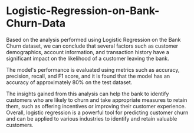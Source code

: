 # Logistic-Regression-on-Bank-Churn-Data
Based on the analysis performed using Logistic Regression on the Bank Churn dataset, we can conclude that several factors such as customer demographics, account information, and transaction history have a significant impact on the likelihood of a customer leaving the bank.

The model's performance is evaluated using metrics such as accuracy, precision, recall, and F1 score, and it is found that the model has an accuracy of approximately 80% on the test dataset.

The insights gained from this analysis can help the bank to identify customers who are likely to churn and take appropriate measures to retain them, such as offering incentives or improving their customer experience. Overall, logistic regression is a powerful tool for predicting customer churn and can be applied to various industries to identify and retain valuable customers.
